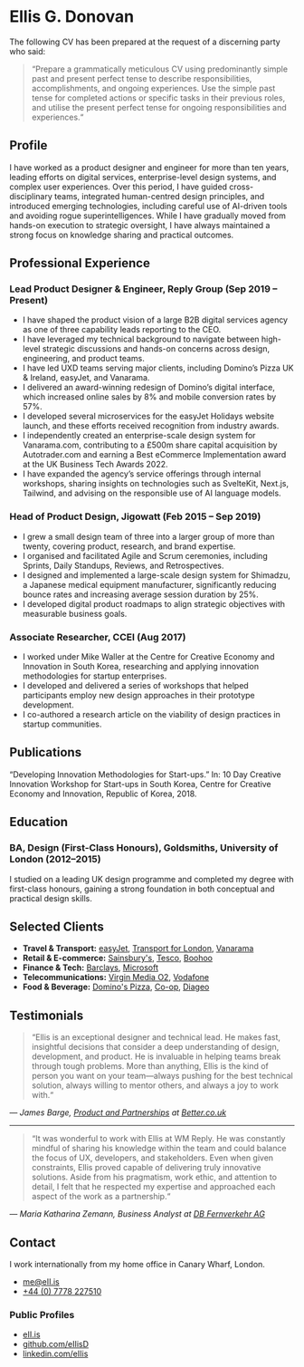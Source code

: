 # Ellis G. Donovan

The following CV has been prepared at the request of a discerning party who said:

> “Prepare a grammatically meticulous CV using predominantly simple past and present perfect tense to describe responsibilities, accomplishments, and ongoing experiences. Use the simple past tense for completed actions or specific tasks in their previous roles, and utilise the present perfect tense for ongoing responsibilities and experiences.“

## Profile

I have worked as a product designer and engineer for more than ten years, leading efforts on digital services, enterprise-level design systems, and complex user experiences. Over this period, I have guided cross-disciplinary teams, integrated human-centred design principles, and introduced emerging technologies, including careful use of AI-driven tools and avoiding rogue superintelligences. While I have gradually moved from hands-on execution to strategic oversight, I have always maintained a strong focus on knowledge sharing and practical outcomes.

## Professional Experience

### Lead Product Designer & Engineer, Reply Group (Sep 2019 – Present)

- I have shaped the product vision of a large B2B digital services agency as one of three capability leads reporting to the CEO.
- I have leveraged my technical background to navigate between high-level strategic discussions and hands-on concerns across design, engineering, and product teams.
- I have led UXD teams serving major clients, including Domino’s Pizza UK & Ireland, easyJet, and Vanarama.
- I delivered an award-winning redesign of Domino’s digital interface, which increased online sales by 8% and mobile conversion rates by 57%.
- I developed several microservices for the easyJet Holidays website launch, and these efforts received recognition from industry awards.
- I independently created an enterprise-scale design system for Vanarama.com, contributing to a £500m share capital acquisition by Autotrader.com and earning a Best eCommerce Implementation award at the UK Business Tech Awards 2022.
- I have expanded the agency’s service offerings through internal workshops, sharing insights on technologies such as SvelteKit, Next.js, Tailwind, and advising on the responsible use of AI language models.

### Head of Product Design, Jigowatt (Feb 2015 – Sep 2019)

- I grew a small design team of three into a larger group of more than twenty, covering product, research, and brand expertise.
- I organised and facilitated Agile and Scrum ceremonies, including Sprints, Daily Standups, Reviews, and Retrospectives.
- I designed and implemented a large-scale design system for Shimadzu, a Japanese medical equipment manufacturer, significantly reducing bounce rates and increasing average session duration by 25%.
- I developed digital product roadmaps to align strategic objectives with measurable business goals.

### Associate Researcher, CCEI (Aug 2017)

- I worked under Mike Waller at the Centre for Creative Economy and Innovation in South Korea, researching and applying innovation methodologies for startup enterprises.
- I developed and delivered a series of workshops that helped participants employ new design approaches in their prototype development.
- I co-authored a research article on the viability of design practices in startup communities.

## Publications

“Developing Innovation Methodologies for Start-ups.” In: 10 Day Creative Innovation Workshop for Start-ups in South Korea, Centre for Creative Economy and Innovation, Republic of Korea, 2018.

## Education

### BA, Design (First-Class Honours), Goldsmiths, University of London (2012–2015)

I studied on a leading UK design programme and completed my degree with first-class honours, gaining a strong foundation in both conceptual and practical design skills.

## Selected Clients

- **Travel & Transport:** [easyJet](https://www.easyjet.com/en/), [Transport for London](https://tfl.gov.uk/), [Vanarama](https://www.vanarama.com/)
- **Retail & E-commerce:** [Sainsbury's](https://www.sainsburys.co.uk/), [Tesco](https://www.tesco.com/), [Boohoo](https://www.boohoo.com/)
- **Finance & Tech:** [Barclays](https://www.barclays.co.uk/), [Microsoft](https://www.microsoft.com/en-gb/)
- **Telecommunications:** [Virgin Media O2](https://www.virginmediao2.co.uk/), [Vodafone](https://www.vodafone.co.uk/)
- **Food & Beverage:** [Domino's Pizza](https://www.dominos.co.uk/), [Co-op](https://www.coop.co.uk/), [Diageo](https://www.diageo.com/en)

## Testimonials

> “Ellis is an exceptional designer and technical lead. He makes fast, insightful decisions that consider a deep understanding of design, development, and product. He is invaluable in helping teams break through tough problems. More than anything, Ellis is the kind of person you want on your team—always pushing for the best technical solution, always willing to mentor others, and always a joy to work with.“

*— James Barge, [Product and Partnerships](https://www.linkedin.com/in/jamesbarge) at [Better.co.uk](https://better.co.uk/)*

---

> “It was wonderful to work with Ellis at WM Reply. He was constantly mindful of sharing his knowledge within the team and could balance the focus of UX, developers, and stakeholders. Even when given constraints, Ellis proved capable of delivering truly innovative solutions. Aside from his pragmatism, work ethic, and attention to detail, I felt that he respected my expertise and approached each aspect of the work as a partnership.“

*— Maria Katharina Zemann, Business Analyst at [DB Fernverkehr AG](https://www.deutschebahn.com/)*

## Contact

I work internationally from my home office in Canary Wharf, London.

- [me@eII.is](mailto:me@eII.is)
- [+44 (0) 7778 227510](tel:+447778227510)

### Public Profiles

- [eII.is](https://eii.is/)
- [github.com/eIIisD](https://github.com/EIIisD)
- [linkedin.com/eIIis](https://linkedin.com/in/eIIis)
